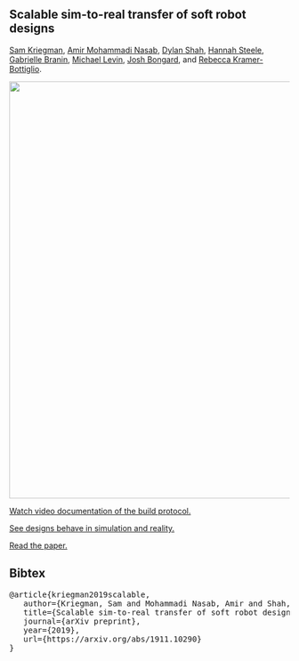 Scalable sim-to-real transfer of soft robot designs
--------------------
[Sam Kriegman](https://scholar.google.com/citations?user=DCIwaLwAAAAJ), 
[Amir Mohammadi Nasab](https://scholar.google.com/citations?user=dgUQLJ0AAAAJ), 
[Dylan Shah](https://scholar.google.com/citations?user=bfxXEJkAAAAJ),
[Hannah Steele](https://www.linkedin.com/in/hannah-steele-2a7973172), 
[Gabrielle Branin](https://www.linkedin.com/in/gaby-branin),
[Michael Levin](https://scholar.google.com/citations?user=luouyakAAAAJ), 
[Josh Bongard](https://scholar.google.com/citations?user=Dj-kPasAAAAJ),
and
[Rebecca Kramer-Bottiglio](https://scholar.google.com/citations?user=2ARbFNoAAAAJ).<br>

<img src="https://github.com/skriegman/2020-RoboSoft/blob/master/misc/roboSoftTeaser.png" width="750">

<a href="https://youtu.be/jbQ2T7jIYRU">Watch video documentation of the build protocol.</a>


<a href="https://youtu.be/UqjvmkYa9u4">See designs behave in simulation and reality.</a>


<a href="https://arxiv.org/abs/1911.10290">Read the paper.</a>


Bibtex
------------
<pre>
@article{kriegman2019scalable,
&nbsp;&nbsp; author={Kriegman, Sam and Mohammadi Nasab, Amir and Shah, Dylan and Steele, Hannah and Branin, Gabrielle and Levin, Michael and Bongard, Josh and Kramer-Bottiglio, Rebecca},
&nbsp;&nbsp; title={Scalable sim-to-real transfer of soft robot designs},
&nbsp;&nbsp; journal={arXiv preprint},
&nbsp;&nbsp; year={2019},
&nbsp;&nbsp; url={https://arxiv.org/abs/1911.10290}
}
</pre>
